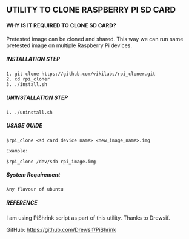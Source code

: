 ## UTILITY TO CLONE RASPBERRY PI SD CARD


#### WHY IS IT REQUIRED TO CLONE SD CARD?

Pretested image can be cloned and shared. This way we can run same pretested image on multiple Raspberry Pi devices.

##### INSTALLATION STEP

    1. git clone https://github.com/vikilabs/rpi_cloner.git
    2. cd rpi_cloner
    3. ./install.sh


##### UNINSTALLATION STEP

    1. ./uninstall.sh


##### USAGE GUIDE
    
    $rpi_clone <sd card device name> <new_image_name>.img

    Example:

    $rpi_clone /dev/sdb rpi_image.img


##### System Requirement 
    
    Any flavour of ubuntu

##### REFERENCE 

I am using PiShrink script as part of this utility. Thanks to Drewsif.

GitHub: https://github.com/Drewsif/PiShrink 
